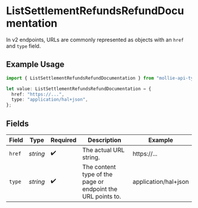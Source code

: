 # ListSettlementRefundsRefundDocumentation

In v2 endpoints, URLs are commonly represented as objects with an `href` and `type` field.

## Example Usage

```typescript
import { ListSettlementRefundsRefundDocumentation } from "mollie-api-typescript/models/operations";

let value: ListSettlementRefundsRefundDocumentation = {
  href: "https://...",
  type: "application/hal+json",
};
```

## Fields

| Field                                                       | Type                                                        | Required                                                    | Description                                                 | Example                                                     |
| ----------------------------------------------------------- | ----------------------------------------------------------- | ----------------------------------------------------------- | ----------------------------------------------------------- | ----------------------------------------------------------- |
| `href`                                                      | *string*                                                    | :heavy_check_mark:                                          | The actual URL string.                                      | https://...                                                 |
| `type`                                                      | *string*                                                    | :heavy_check_mark:                                          | The content type of the page or endpoint the URL points to. | application/hal+json                                        |
